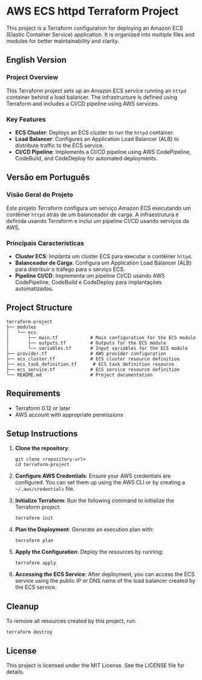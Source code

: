 # AWS ECS httpd Terraform Project
This project is a Terraform configuration for deploying an Amazon ECS (Elastic Container Service) application. It is organized into multiple files and modules for better maintainability and clarity.

## English Version

### Project Overview

This Terraform project sets up an Amazon ECS service running an `httpd` container behind a load balancer. The infrastructure is defined using Terraform and includes a CI/CD pipeline using AWS services.

### Key Features

- **ECS Cluster**: Deploys an ECS cluster to run the `httpd` container.
- **Load Balancer**: Configures an Application Load Balancer (ALB) to distribute traffic to the ECS service.
- **CI/CD Pipeline**: Implements a CI/CD pipeline using AWS CodePipeline, CodeBuild, and CodeDeploy for automated deployments.

## Versão em Português

### Visão Geral do Projeto

Este projeto Terraform configura um serviço Amazon ECS executando um contêiner `httpd` atrás de um balanceador de carga. A infraestrutura é definida usando Terraform e inclui um pipeline CI/CD usando serviços da AWS.

### Principais Características

- **Cluster ECS**: Implanta um cluster ECS para executar o contêiner `httpd`.
- **Balanceador de Carga**: Configura um Application Load Balancer (ALB) para distribuir o tráfego para o serviço ECS.
- **Pipeline CI/CD**: Implementa um pipeline CI/CD usando AWS CodePipeline, CodeBuild e CodeDeploy para implantações automatizadas.

## Project Structure

```
terraform-project
├── modules
│   └── ecs
│       ├── main.tf            # Main configuration for the ECS module
│       ├── outputs.tf         # Outputs for the ECS module
│       └── variables.tf       # Input variables for the ECS module
├── provider.tf                # AWS provider configuration
├── ecs_cluster.tf             # ECS cluster resource definition
├── ecs_task_definition.tf      # ECS task definition resource
├── ecs_service.tf             # ECS service resource definition
└── README.md                  # Project documentation
```

## Requirements

- Terraform 0.12 or later
- AWS account with appropriate permissions

## Setup Instructions

1. **Clone the repository**:
   ```
   git clone <repository-url>
   cd terraform-project
   ```

2. **Configure AWS Credentials**:
   Ensure your AWS credentials are configured. You can set them up using the AWS CLI or by creating a `~/.aws/credentials` file.

3. **Initialize Terraform**:
   Run the following command to initialize the Terraform project:
   ```
   terraform init
   ```

4. **Plan the Deployment**:
   Generate an execution plan with:
   ```
   terraform plan
   ```

5. **Apply the Configuration**:
   Deploy the resources by running:
   ```
   terraform apply
   ```

6. **Accessing the ECS Service**:
   After deployment, you can access the ECS service using the public IP or DNS name of the load balancer created by the ECS service.

## Cleanup

To remove all resources created by this project, run:
```
terraform destroy
```

## License

This project is licensed under the MIT License. See the LICENSE file for details.